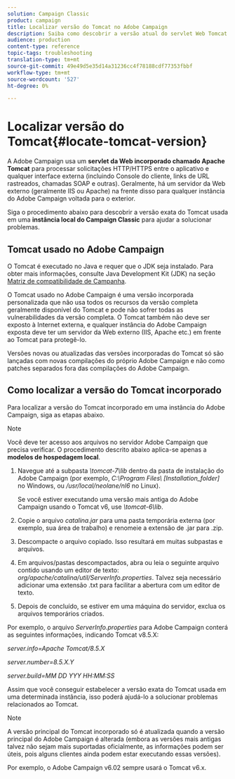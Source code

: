 ```yaml
---
solution: Campaign Classic
product: campaign
title: Localizar versão do Tomcat no Adobe Campaign
description: Saiba como descobrir a versão atual do servlet Web Tomcat incorporado usado em uma instância do Adobe Campaign.
audience: production
content-type: reference
topic-tags: troubleshooting
translation-type: tm+mt
source-git-commit: 49e49d5e35d14a31236cc4f78188cdf77353fbbf
workflow-type: tm+mt
source-wordcount: '527'
ht-degree: 0%

---
```



# Localizar versão do Tomcat{#locate-tomcat-version}

A Adobe Campaign usa um **servlet da Web incorporado chamado Apache Tomcat** para processar solicitações HTTP/HTTPS entre o aplicativo e qualquer interface externa (incluindo Console do cliente, links de URL rastreados, chamadas SOAP e outras). Geralmente, há um servidor da Web externo (geralmente IIS ou Apache) na frente disso para qualquer instância do Adobe Campaign voltada para o exterior.

Siga o procedimento abaixo para descobrir a versão exata do Tomcat usada em uma **instância local do Campaign Classic** para ajudar a solucionar problemas.

## Tomcat usado no Adobe Campaign

O Tomcat é executado no Java e requer que o JDK seja instalado. Para obter mais informações, consulte Java Development Kit (JDK) na seção [Matriz de compatibilidade de Campanha](../../rn/using/compatibility-matrix.md).

O Tomcat usado no Adobe Campaign é uma versão incorporada personalizada que não usa todos os recursos da versão completa geralmente disponível do Tomcat e pode não sofrer todas as vulnerabilidades da versão completa. O Tomcat também não deve ser exposto à Internet externa, e qualquer instância do Adobe Campaign exposta deve ter um servidor da Web externo (IIS, Apache etc.) em frente ao Tomcat para protegê-lo.

Versões novas ou atualizadas das versões incorporadas do Tomcat só são lançadas com novas compilações do próprio Adobe Campaign e não como patches separados fora das compilações do Adobe Campaign.

## Como localizar a versão do Tomcat incorporado

Para localizar a versão do Tomcat incorporado em uma instância do Adobe Campaign, siga as etapas abaixo.

>[!NOTE]
>
>Você deve ter acesso aos arquivos no servidor Adobe Campaign que precisa verificar. O procedimento descrito abaixo aplica-se apenas a **modelos de hospedagem local**.

1. Navegue até a subpasta *\tomcat-7\lib* dentro da pasta de instalação do Adobe Campaign (por exemplo, *C:\Program Files\ [Installation_folder]* no Windows, ou */usr/local/neolane/nl6* no Linux).

   Se você estiver executando uma versão mais antiga do Adobe Campaign usando o Tomcat v6, use *\tomcat-6\lib*.

1. Copie o arquivo *catalina.jar* para uma pasta temporária externa (por exemplo, sua área de trabalho) e renomeie a extensão de .jar para .zip.

1. Descompacte o arquivo copiado. Isso resultará em muitas subpastas e arquivos.

1. Em arquivos/pastas descompactados, abra ou leia o seguinte arquivo contido usando um editor de texto: *org/apache/catalina/util/ServerInfo.properties*. Talvez seja necessário adicionar uma extensão .txt para facilitar a abertura com um editor de texto.

1. Depois de concluído, se estiver em uma máquina do servidor, exclua os arquivos temporários criados.

Por exemplo, o arquivo *ServerInfo.properties* para Adobe Campaign conterá as seguintes informações, indicando Tomcat v8.5.X:

*server.info=Apache Tomcat/8.5.X*

*server.number=8.5.X.Y*

*server.build=MM DD YYY HH:MM:SS*

Assim que você conseguir estabelecer a versão exata do Tomcat usada em uma determinada instância, isso poderá ajudá-lo a solucionar problemas relacionados ao Tomcat.

>[!NOTE]
>
>A versão principal do Tomcat incorporado só é atualizada quando a versão principal do Adobe Campaign é alterada (embora as versões mais antigas talvez não sejam mais suportadas oficialmente, as informações podem ser úteis, pois alguns clientes ainda podem estar executando essas versões).
>
>Por exemplo, o Adobe Campaign v6.02 sempre usará o Tomcat v6.x.